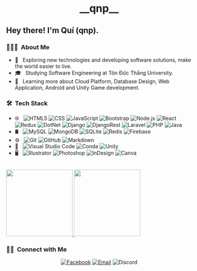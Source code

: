 <h1 align="center" >__qnp__</h1>

<h2> Hey there! I'm Quí (qnp).</h2>

<h3> 👨🏻‍💻 &nbsp;About Me </h3>

- 🤔 &nbsp; Exploring new technologies and developing software solutions, make the world easier to live.
- 🎓 &nbsp; Studying Software Engineering at Tôn Đức Thắng University.
- 🌱 &nbsp; Learning more about Cloud Platform, Database Design,  Web Application, Android and Unity Game development.

<h3> 🛠 &nbsp;Tech Stack</h3>

- 🌐 &nbsp;
  ![HTML5](https://img.shields.io/badge/-HTML5-333333?style=flat&logo=HTML5)
  ![CSS](https://img.shields.io/badge/-CSS-333333?style=flat&logo=CSS3&logoColor=1572B6)
  ![JavaScript](https://img.shields.io/badge/-JavaScript-333333?style=flat&logo=javascript)
  <!-- ![TypeScript](https://img.shields.io/badge/-TypeScript-333333?style=flat&logo=typescript) -->
  ![Bootstrap](https://img.shields.io/badge/-Bootstrap-333333?style=flat&logo=bootstrap&logoColor=563D7C)
  ![Node.js](https://img.shields.io/badge/-Node.js-333333?style=flat&logo=node.js)
  ![React](https://img.shields.io/badge/-React-333333?style=flat&logo=react)
  ![Redux](https://img.shields.io/badge/-Redux-333333?style=flat&logo=redux)
  ![DotNet](https://img.shields.io/badge/-.NET-333333?style=flat&logo=dotnet)
  ![Django](https://img.shields.io/badge/-Django-333333?style=flat&logo=django)
  ![DjangoRest](https://img.shields.io/badge/-DjangoRest-333333?style=flat&logo=django)
  ![Laravel](https://img.shields.io/badge/-Laravel-333333?style=flat&logo=laravel)
  ![PHP](https://img.shields.io/badge/-PHP-333333?style=flat&logo=PHP)
  ![Java](https://img.shields.io/badge/-Java-333333?style=flat&logo=java)
- 🛢 &nbsp;
  ![MySQL](https://img.shields.io/badge/-MySQL-333333?style=flat&logo=mysql)
  ![MongoDB](https://img.shields.io/badge/-MongoDB-333333?style=flat&logo=mongodb)
  ![SQLite](https://img.shields.io/badge/-SQLite-333333?style=flat&logo=sqlite)
  ![Redis](https://img.shields.io/badge/-Redis-333333?style=flat&logo=redis)
  ![Firebase](https://img.shields.io/badge/-Firebase-333333?style=flat&logo=firebase)
- ⚙️ &nbsp;
  ![Git](https://img.shields.io/badge/-Git-333333?style=flat&logo=git)
  ![GitHub](https://img.shields.io/badge/-GitHub-333333?style=flat&logo=github)
  ![Markdown](https://img.shields.io/badge/-Markdown-333333?style=flat&logo=markdown)
- 🔧 &nbsp;
  ![Visual Studio Code](https://img.shields.io/badge/-Visual%20Studio%20Code-333333?style=flat&logo=visual-studio-code&logoColor=007ACC)
  ![Conda](https://img.shields.io/badge/-Conda-333333?style=flat&logo=anaconda)
  ![Unity](https://img.shields.io/badge/-Unity-333333?style=flat&logo=unity)
- 🖥 &nbsp;
  ![Illustrator](https://img.shields.io/badge/-Illustrator-333333?style=flat&logo=adobe-illustrator)
  ![Photoshop](https://img.shields.io/badge/-Photoshop-333333?style=flat&logo=adobe-photoshop)
  ![InDesign](https://img.shields.io/badge/-InDesign-333333?style=flat&logo=adobe-indesign)
  ![Canva](https://img.shields.io/badge/-Canva-333333?style=flat&logo=Canva)

<br/>

<a href="https://github.com/qnpDev">
  <img height="180em" src="https://github-readme-stats.vercel.app/api?username=qnpDev&show_icons=true&theme=radical" />
  <img height="180em" src="https://github-readme-stats.vercel.app/api/top-langs/?username=qnpDev&layout=compact&theme=aura" />
</a>

<br/>

<h3> 🤝🏻 &nbsp;Connect with Me </h3>

<p align="center">
<a href="https://www.fb.com/100029121395944"><img alt="Facebook" src="https://img.shields.io/badge/Facebook-NPQuii-blue?style=flat-square&logo=facebook"></a>
<a href="mailto:qnpdev0@gmail.com"><img alt="Email" src="https://img.shields.io/badge/Email-qnpdev@gmail.com-blue?style=flat-square&logo=gmail"></a>
<img alt="Discord" src="https://img.shields.io/badge/Discord-qnp0980-blue?style=flat-square&logo=discord">

</p>
